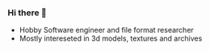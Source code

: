 ### Hi there 👋
- Hobby Software engineer and file format researcher
- Mostly intereseted in 3d models, textures and archives
